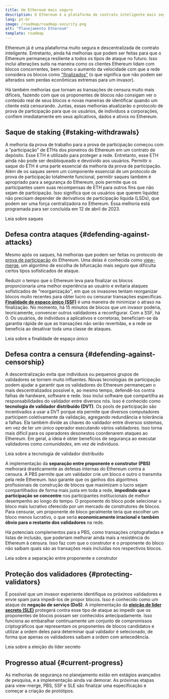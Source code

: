 ```yaml
---
title: Um Ethereum mais seguro
description: O Ethereum é a plataforma de contrato inteligente mais segura e descentralizada que existe. Entretanto, ainda existem melhorias que podem ser feitas para que o Ethereum permaneça resiliente a qualquer nível de ataque no futuro.
lang: pt-br
image: /roadmap/roadmap-security.png
alt: "Planejamento Ethereum"
template: roadmap
---
```


Ethereum já é uma plataforma muito segura e descentralizada de contrato inteligente. Entretanto, ainda há melhorias que podem ser feitas para que o Ethereum permaneça resiliente a todos os tipos de ataque no futuro. Isso inclui alterações sutis na maneira como os clientes Ethereum lidam com blocos concorrentes, bem como o aumento da velocidade com que a rede considera os blocos como ["finalizados"](/developers/docs/consensus-mechanisms/pos/#finality) (o que significa que não podem ser alterados sem perdas econômicas extremas para um invasor).

Há também melhorias que tornam as transações de censura muito mais difíceis, fazendo com que os proponentes de blocos não consigam ver o conteúdo real de seus blocos e novas maneiras de identificar quando um cliente está censurando. Juntas, essas melhorias atualizarão o protocolo de prova de participação para que os usuários, de indivíduos a corporações, confiem imediatamente em seus aplicativos, dados e ativos no Ethereum.

## Saque de staking {#staking-withdrawals}

A melhoria da prova de trabalho para a prova de participação começou com a "participação" de ETHs dos pioneiros do Ethereum em um contrato de depósito. Esse ETH é utilizado para proteger a rede. Entretanto, esse ETH ainda não pode ser desbloqueado e devolvido aos usuários. Permitir o saque do ETH é uma parte essencial da melhoria da prova de participação. Além de os saques serem um componente essencial de um protocolo de prova de participação totalmente funcional, permitir saques também é apropriado para a segurança do Ethereum, pois permite que os participantes usem suas recompensas de ETH para outros fins que não sejam de participação. Isso significa que os usuários que querem liquidez não precisam depender de derivativos de participação líquida (LSDs), que podem ser uma força centralizadora no Ethereum. Essa melhoria está programada para ser concluída em 12 de abril de 2023.

<ButtonLink variant="outline-color" to="/staking/withdrawals/">Leia sobre saques</ButtonLink>

## Defesa contra ataques {#defending-against-attacks}

Mesmo após os saques, há melhorias que podem ser feitas no protocolo de [prova de participação](/developers/docs/consensus-mechanisms/pos/) do Ethereum. Uma delas é conhecida como [view-merge](https://ethresear.ch/t/view-merge-as-a-replacement-for-proposer-boost/13739), um algoritmo de escolha de bifurcação mais seguro que dificulta certos tipos sofisticados de ataque.

Reduzir o tempo que o Ethereum leva para finalizar os blocos proporcionaria uma melhor experiência ao usuário e evitaria ataques sofisticados de "reorganização", em que os invasores tentam reorganizar blocos muito recentes para obter lucro ou censurar transações específicas. [**Finalidade de espaço único (SSF)**](/roadmap/single-slot-finality/) é uma maneira de minimizar o atraso na finalização. No momento, há 15 minutos de blocos que um invasor poderia, teoricamente, convencer outros validadores a reconfigurar. Com a SSF, há 0. Os usuários, de indivíduos a aplicativos e corretoras, beneficiam-se da garantia rápida de que as transações não serão revertidas, e a rede se beneficia ao desativar toda uma classe de ataques.

<ButtonLink variant="outline-color" to="/roadmap/single-slot-finality/">Leia sobre a finalidade de espaço único</ButtonLink>

## Defesa contra a censura {#defending-against-censorship}

A descentralização evita que indivíduos ou pequenos grupos de validadores se tornem muito influentes. Novas tecnologias de participação podem ajudar a garantir que os validadores do Ethereum permaneçam o mais descentralizados possível e, ao mesmo tempo, defendê-los contra falhas de hardware, software e rede. Isso inclui software que compartilha as responsabilidades do validador entre diversos nós. Isso é conhecido como **tecnologia de validador distribuído (DVT)**. Os pools de participação são incentivados a usar a DVT porque ela permite que diversos computadores participem coletivamente da validação, agregando redundância e tolerância a falhas. Ela também divide as chaves do validador entre diversos sistemas, em vez de ter um único operador executando vários validadores. Isso torna mais difícil para os operadores desonestos coordenarem ataques ao Ethereum. Em geral, a ideia é obter benefícios de segurança ao executar validadores como _comunidades_, em vez de indivíduos.

<ButtonLink variant="outline-color" to="/staking/dvt/">Leia sobre a tecnologia de validador distribuído</ButtonLink>

A implementação da **separação entre proponente e construtor (PBS)** melhorará drasticamente as defesas internas do Ethereum contra a censura. A PBS permite que um validador crie um bloco e outro o transmita pela rede Ethereum. Isso garante que os ganhos dos algoritmos profissionais de construção de blocos que maximizam o lucro sejam compartilhados de forma mais justa em toda a rede, **impedindo que a participação se concentre** nos participantes institucionais de melhor desempenho ao longo do tempo. O proponente do bloco pode selecionar o bloco mais lucrativo oferecido por um mercado de construtores de blocos. Para censurar, um proponente de bloco geralmente teria que escolher um bloco menos lucrativo, o que seria **economicamente irracional e também óbvio para o restante dos validadores** na rede.

Há potenciais complementos para a PBS, como transações criptografadas e listas de inclusão, que poderiam melhorar ainda mais a resistência do Ethereum à censura. Isso faz com que o construtor e o proponente do bloco não saibam quais são as transações reais incluídas nos respectivos blocos.

<ButtonLink variant="outline-color" to="/roadmap/pbs/">Leia sobre a separação entre proponente e construtor</ButtonLink>

## Proteção dos validadores {#protecting-validators}

É possível que um invasor experiente identifique os próximos validadores e envie spam para impedi-los de propor blocos. Isso é conhecido como um ataque de **negação de serviço (DoS)**. A implementação da [**eleição de líder secreto (SLE)**](/roadmap/secret-leader-election) protegerá contra esse tipo de ataque ao impedir que os proponentes de blocos possam ser conhecidos antecipadamente. Isso funciona ao embaralhar continuamente um conjunto de compromissos criptográficos que representam os proponentes de blocos candidatos e utilizar a ordem deles para determinar qual validador é selecionado, de forma que apenas os validadores saibam a ordem com antecedência.

<ButtonLink variant="outline-color" to="/roadmap/secret-leader-election">Leia sobre a eleição do líder secreto</ButtonLink>

## Progresso atual {#current-progress}

As melhorias de segurança no planejamento estão em estágios avançados de pesquisa, e a implementação ainda vai demorar. As próximas etapas para view-merge, PBS, SSF e SLE são finalizar uma especificação e começar a criação de protótipos.
